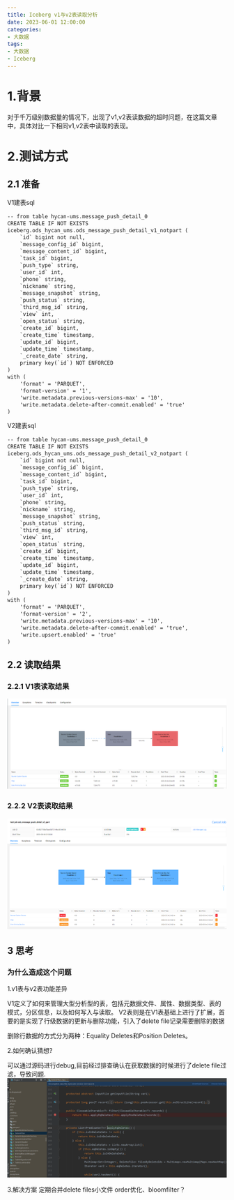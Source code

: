 ```yaml
---
title: Iceberg v1与v2表读取分析
date: 2023-06-01 12:00:00
categories: 
- 大数据
tags:
- 大数据
- Iceberg
---
```



# 1.背景

对于千万级别数据量的情况下，出现了v1,v2表读数据的超时问题，在这篇文章中，具体对比一下相同v1,v2表中读取的表现。

# 2.测试方式

## 2.1 准备

V1建表sql

```
-- from table hycan-ums.message_push_detail_0
CREATE TABLE IF NOT EXISTS iceberg.ods_hycan_ums.ods_message_push_detail_v1_notpart (
    `id` bigint not null,
    `message_config_id` bigint,
    `message_content_id` bigint,
    `task_id` bigint,
    `push_type` string,
    `user_id` int,
    `phone` string,
    `nickname` string,
    `message_snapshot` string,
    `push_status` string,
    `third_msg_id` string,
    `view` int,
    `open_status` string,
    `create_id` bigint,
    `create_time` timestamp,
    `update_id` bigint,
    `update_time` timestamp,
    `_create_date` string,
    primary key(`id`) NOT ENFORCED
)
with (
    'format' = 'PARQUET',
    'format-version' = '1',
    'write.metadata.previous-versions-max' = '10',
    'write.metadata.delete-after-commit.enabled' = 'true'
)

```

V2建表sql

```
-- from table hycan-ums.message_push_detail_0
CREATE TABLE IF NOT EXISTS iceberg.ods_hycan_ums.ods_message_push_detail_v2_notpart (
    `id` bigint not null,
    `message_config_id` bigint,
    `message_content_id` bigint,
    `task_id` bigint,
    `push_type` string,
    `user_id` int,
    `phone` string,
    `nickname` string,
    `message_snapshot` string,
    `push_status` string,
    `third_msg_id` string,
    `view` int,
    `open_status` string,
    `create_id` bigint,
    `create_time` timestamp,
    `update_id` bigint,
    `update_time` timestamp,
    `_create_date` string,
    primary key(`id`) NOT ENFORCED
)
with (
    'format' = 'PARQUET',
    'format-version' = '2',
    'write.metadata.previous-versions-max' = '10',
    'write.metadata.delete-after-commit.enabled' = 'true',
    'write.upsert.enabled' = 'true'
)

```

## 2.2 读取结果

### 2.2.1 V1表读取结果

![v1读取结果](/images/bdata/v1读取分析.jpg)

### 2.2.2 V2表读取结果

![v2读取结果](/images/bdata/v2读取分析.jpg)

## 3 思考

### 为什么造成这个问题

1.v1表与v2表功能差异

V1定义了如何来管理大型分析型的表，包括元数据文件、属性、数据类型、表的模式，分区信息，以及如何写入与读取。
V2表则是在V1表基础上进行了扩展，首要的是实现了行级数据的更新与删除功能，引入了delete file记录需要删除的数据

删除行数据的方式分为两种：Equality Deletes和Position Deletes。

2.如何确认猜想?

可以通过源码进行debug,目前经过排查确认在获取数据的时候进行了delete file过滤，导致问题.
![delete file慢问题](/images/bdata/Iceberg源码读取分析.jpg)

3.解决方案
定期合并delete files小文件
order优化、bloomfilter？
